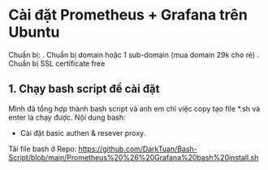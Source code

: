 # Cài đặt Prometheus + Grafana trên Ubuntu

Chuẩn bị:
. Chuẩn bị domain hoặc 1 sub-domain (mua domain 29k cho rẻ)
. Chuẩn bị SSL certificate free 
## 1. Chạy bash script để cài đặt

Mình đã tổng hợp thành bash script và anh em chỉ việc copy tạo file *.sh và enter là chạy được.
Nội dung bash:
- Cài đặt basic authen & resever proxy.

Tải file bash ở Repo: https://github.com/DarkTuan/Bash-Script/blob/main/Prometheus%20%26%20Grafana%20bash%20install.sh




